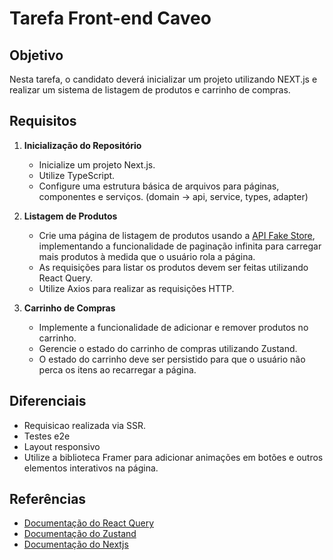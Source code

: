 # Tarefa Front-end Caveo

## Objetivo

Nesta tarefa, o candidato deverá inicializar um projeto utilizando NEXT.js e realizar um sistema de listagem de produtos e carrinho de compras.

## Requisitos

1. **Inicialização do Repositório**
   - Inicialize um projeto Next.js.
   - Utilize TypeScript.
   - Configure uma estrutura básica de arquivos para páginas, componentes e serviços. (domain -> api, service, types, adapter)
     
2. **Listagem de Produtos**
   - Crie uma página de listagem de produtos usando a [API Fake Store](https://fakestoreapi.com/docs), implementando a funcionalidade de paginação infinita para carregar mais produtos à medida que o usuário rola a página.
   - As requisições para listar os produtos devem ser feitas utilizando React Query.
   - Utilize Axios para realizar as requisições HTTP.

3. **Carrinho de Compras**
   - Implemente a funcionalidade de adicionar e remover produtos no carrinho.
   - Gerencie o estado do carrinho de compras utilizando Zustand.
   - O estado do carrinho deve ser persistido para que o usuário não perca os itens ao recarregar a página.

## Diferenciais

- Requisicao realizada via SSR.
- Testes e2e
- Layout responsivo
- Utilize a biblioteca Framer para adicionar animações em botões e outros elementos interativos na página.

## Referências

- [Documentação do React Query](https://tanstack.com/query/latest/docs/framework/react/overview)
- [Documentação do Zustand](https://zustand.docs.pmnd.rs/getting-started/introduction)
- [Documentação do Nextjs](https://nextjs.org/docs)
